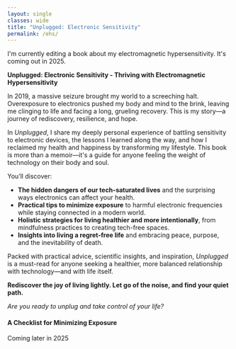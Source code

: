 ```yaml
---
layout: single
classes: wide
title: "Unplugged: Electronic Sensitivity"
permalink: /ehs/
---
```

I'm currently editing a book about my electromagnetic hypersensitivity. It's coming out in 2025.

**Unplugged: Electronic Sensitivity - Thriving with Electromagnetic Hypersensitivity**  

In 2019, a massive seizure brought my world to a screeching halt. Overexposure to electronics pushed my body and mind to the brink, leaving me clinging to life and facing a long, grueling recovery. This is my story—a journey of rediscovery, resilience, and hope.  

In *Unplugged*, I share my deeply personal experience of battling sensitivity to electronic devices, the lessons I learned along the way, and how I reclaimed my health and happiness by transforming my lifestyle. This book is more than a memoir—it's a guide for anyone feeling the weight of technology on their body and soul.  

You’ll discover:  
- **The hidden dangers of our tech-saturated lives** and the surprising ways electronics can affect your health.  
- **Practical tips to minimize exposure** to harmful electronic frequencies while staying connected in a modern world.  
- **Holistic strategies for living healthier and more intentionally**, from mindfulness practices to creating tech-free spaces.  
- **Insights into living a regret-free life** and embracing peace, purpose, and the inevitability of death.  

Packed with practical advice, scientific insights, and inspiration, *Unplugged* is a must-read for anyone seeking a healthier, more balanced relationship with technology—and with life itself.  

**Rediscover the joy of living lightly. Let go of the noise, and find your quiet path.**  

*Are you ready to unplug and take control of your life?*

#### A Checklist for Minimizing Exposure
Coming later in 2025